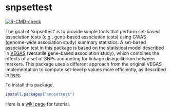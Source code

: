 
<!-- README.md is generated from README.Rmd. Please edit that file -->

# snpsettest

<!-- badges: start -->

[![R-CMD-check](https://github.com/HimesGroup/snpsettest/actions/workflows/R-CMD-check.yaml/badge.svg)](https://github.com/HimesGroup/snpsettest/actions/workflows/R-CMD-check.yaml)
<!-- badges: end -->

The goal of ‘snpsettest’ is to provide simple tools that perform
set-based association tests (e.g., gene-based association tests) using
GWAS (genome-wide association study) summary statistics. A set-based
association test in this package is based on the statistical model
described in
[VEGAS](https://www.ncbi.nlm.nih.gov/pmc/articles/PMC2896770/)
(**ve**rsatile **g**ene-based **a**ssociation **s**tudy), which combines
the effects of a set of SNPs accounting for linkage disequilibrium
between markers. This package uses a different approach from the
original VEGAS implementation to compute set-level p values more
efficiently, as described in
[here](https://github.com/HimesGroup/snpsettest/wiki/Statistical-test-in-snpsettest).

To install this package,

``` r
install.packages("snpsettest")
```

Here is a [wiki
page](https://github.com/HimesGroup/snpsettest/wiki/Getting-started) for
tutorial.

